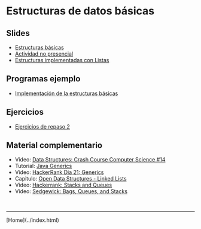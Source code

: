 # Estructuras de datos básicas

## Slides

- [Estructuras básicas](../slides/02.1-Estructuras-sem02.pdf)
- [Actividad no presencial](lists.html)
- [Estructuras implementadas con Listas](../slides/02.2-Estructuras-Listas-sem03.pdf)


## Programas ejemplo

- [Implementación de la estructuras básicas](Estructuras.html)


## Ejercicios

- [Ejercicios de repaso 2](Ejercicios2.pdf)


## Material complementario

- Video: [Data Structures: Crash Course Computer Science #14](https://www.youtube.com/watch?v=DuDz6B4cqVc)  
- Tutorial: [Java Generics](https://docs.oracle.com/javase/tutorial/java/generics/index.html)  
- Video: [HackerRank Dia 21: Generics](https://www.hackerrank.com/challenges/30-generics/tutorial)  
- Capitulo: [Open Data Structures - Linked Lists](http://opendatastructures.org/ods-python/3_Linked_Lists.html)  
- Video: [Hackerrank: Stacks and Queues](https://www.youtube.com/watch?v=wjI1WNcIntg)  
- Video: [Sedgewick: Bags, Queues, and Stacks](https://www.youtube.com/watch?v=jO17GlXHXGk)  

<BR>
<HR>
[Home](../index.html)
<BR>


